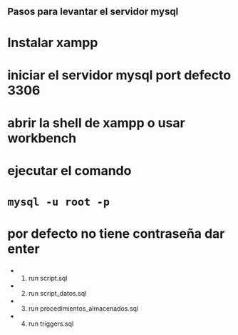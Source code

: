 ## Pasos para levantar el servidor mysql

# Instalar xampp
# iniciar el servidor mysql port defecto 3306
# abrir la shell de xampp o usar workbench
# ejecutar el comando  
# `mysql -u root -p`
# por defecto no tiene contraseña dar enter
##### <Para ejecutar los scripts tienen que copiar y pegarlo en el shell>
- 1. run script.sql 
- 2. run script_datos.sql
- 3. run procedimientos_almacenados.sql
- 4. run triggers.sql 